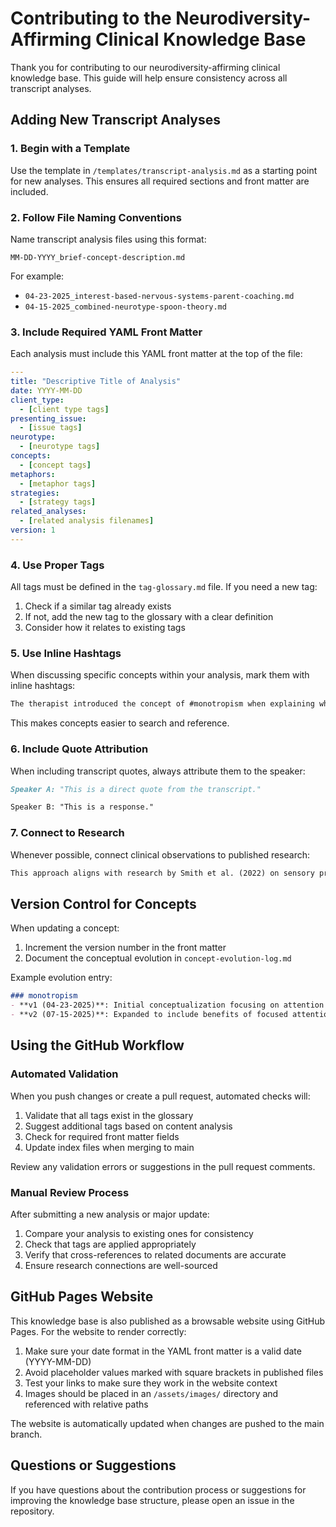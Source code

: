 # Contributing to the Neurodiversity-Affirming Clinical Knowledge Base

Thank you for contributing to our neurodiversity-affirming clinical knowledge base. This guide will help ensure consistency across all transcript analyses.

## Adding New Transcript Analyses

### 1. Begin with a Template

Use the template in `/templates/transcript-analysis.md` as a starting point for new analyses. This ensures all required sections and front matter are included.

### 2. Follow File Naming Conventions

Name transcript analysis files using this format:
```
MM-DD-YYYY_brief-concept-description.md
```

For example:
- `04-23-2025_interest-based-nervous-systems-parent-coaching.md`
- `04-15-2025_combined-neurotype-spoon-theory.md`

### 3. Include Required YAML Front Matter

Each analysis must include this YAML front matter at the top of the file:

```yaml
---
title: "Descriptive Title of Analysis"
date: YYYY-MM-DD
client_type: 
  - [client type tags]
presenting_issue:
  - [issue tags]
neurotype:
  - [neurotype tags]
concepts:
  - [concept tags]
metaphors:
  - [metaphor tags]
strategies:
  - [strategy tags]
related_analyses:
  - [related analysis filenames]
version: 1
---
```

### 4. Use Proper Tags

All tags must be defined in the `tag-glossary.md` file. If you need a new tag:

1. Check if a similar tag already exists
2. If not, add the new tag to the glossary with a clear definition
3. Consider how it relates to existing tags

### 5. Use Inline Hashtags

When discussing specific concepts within your analysis, mark them with inline hashtags:

```markdown
The therapist introduced the concept of #monotropism when explaining why transitions are difficult.
```

This makes concepts easier to search and reference.

### 6. Include Quote Attribution

When including transcript quotes, always attribute them to the speaker:

```markdown
Speaker A: "This is a direct quote from the transcript."

Speaker B: "This is a response."
```

### 7. Connect to Research

Whenever possible, connect clinical observations to published research:

```markdown
This approach aligns with research by Smith et al. (2022) on sensory processing in autism.
```

## Version Control for Concepts

When updating a concept:

1. Increment the version number in the front matter
2. Document the conceptual evolution in `concept-evolution-log.md`

Example evolution entry:

```markdown
### monotropism
- **v1 (04-23-2025)**: Initial conceptualization focusing on attention tunneling
- **v2 (07-15-2025)**: Expanded to include benefits of focused attention and flow states
```

## Using the GitHub Workflow

### Automated Validation

When you push changes or create a pull request, automated checks will:

1. Validate that all tags exist in the glossary
2. Suggest additional tags based on content analysis
3. Check for required front matter fields
4. Update index files when merging to main

Review any validation errors or suggestions in the pull request comments.

### Manual Review Process

After submitting a new analysis or major update:

1. Compare your analysis to existing ones for consistency
2. Check that tags are applied appropriately
3. Verify that cross-references to related documents are accurate
4. Ensure research connections are well-sourced

## GitHub Pages Website

This knowledge base is also published as a browsable website using GitHub Pages. For the website to render correctly:

1. Make sure your date format in the YAML front matter is a valid date (YYYY-MM-DD)
2. Avoid placeholder values marked with square brackets in published files
3. Test your links to make sure they work in the website context
4. Images should be placed in an `/assets/images/` directory and referenced with relative paths

The website is automatically updated when changes are pushed to the main branch.

## Questions or Suggestions

If you have questions about the contribution process or suggestions for improving the knowledge base structure, please open an issue in the repository.